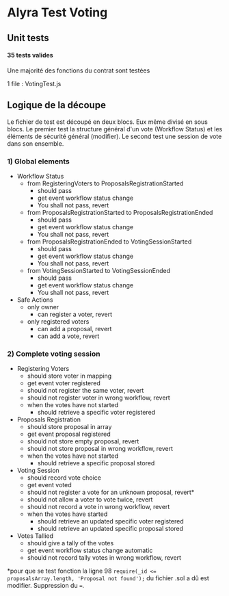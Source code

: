 # Alyra Test Voting

## Unit tests
#### 35 tests valides 
Une majorité des fonctions du contrat sont testées

1 file : VotingTest.js

## Logique de la découpe
Le fichier de test est découpé en deux blocs. Eux même divisé en sous blocs.
Le premier test la structure général d'un vote (Workflow Status) et les éléments de sécurité général (modifier).
Le second test une session de vote dans son ensemble.

### 1) Global elements
* Workflow Status
    * from RegisteringVoters to ProposalsRegistrationStarted
        - should pass
        - get event workflow status change
        - You shall not pass, revert
    * from ProposalsRegistrationStarted to ProposalsRegistrationEnded
        - should pass
        - get event workflow status change
        - You shall not pass, revert
    * from ProposalsRegistrationEnded to VotingSessionStarted
        - should pass
        - get event workflow status change
        - You shall not pass, revert
    * from VotingSessionStarted to VotingSessionEnded
        - should pass
        - get event workflow status change
        - You shall not pass, revert
* Safe Actions
    * only owner
        - can register a voter, revert
    * only registered voters
        - can add a proposal, revert
        - can add a vote, revert
### 2) Complete voting session
* Registering Voters
    - should store voter in mapping
    - get event voter registered
    - should not register the same voter, revert
    - should not register voter in wrong workflow, revert
    * when the votes have not started
        - should retrieve a specific voter registered
* Proposals Registration
    - should store proposal in array
    - get event proposal registered
    - should not store empty proposal, revert
    - should not store proposal in wrong workflow, revert
    * when the votes have not started
        - should retrieve a specific proposal stored
* Voting Session
    - should record vote choice
    - get event voted
    - should not register a vote for an unknown proposal, revert*
    - should not allow a voter to vote twice, revert
    - should not record a vote in wrong workflow, revert
    * when the votes have started
        - should retrieve an updated specific voter registered
        - should retrieve an updated specific proposal stored
* Votes Tallied
    - should give a tally of the votes
    - get event workflow status change automatic
    - should not record tally votes in wrong workflow, revert

*pour que se test fonction la ligne 98 `require(_id <= proposalsArray.length, 'Proposal not found');` 
du fichier .sol a dû est modifier. Suppression du `=`.
